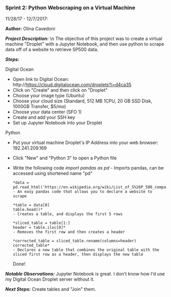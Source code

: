 ### Sprint 2: Python Webscraping on a Virtual Machine

11/28/17 - 12/7/2017:

**Author:** Olina Cavedoni

__*Project Description:*__
\n The objective of this project was to create a virtual machine "Droplet" with a Jupyter Notebook, and then use python to scrape data off of a website to retrieve SP500 data. 

__*Steps:*__

Digital Ocean
- Open link to Digital Ocean: http://https://cloud.digitalocean.com/droplets?i=d4ca35
- Click on "Create" and then click on "Droplet"
- Choose your image type (Ubuntu)
- Choose your cloud size (Standard, 512 MB 1CPU, 20 GB SSD Disk, 1000GB Transfer, $5/mo)
- Choose your data center (SFO 1)
- Create and add your SSH key
- Set up Jupyter Notebook into your Droplet

Python
- Put your virtual machine Droplet's IP Address into your web browser: 192.241.209.169
- Click "New" and "Python 3" to open a Python file
- Write the following code
      *import pandas as pd*
      - Imports pandas, can be accessed using shortened name "pd"

      *data = pd.read_html('https://en.wikipedia.org/wiki/List_of_S%26P_500_companies')*
      - An easy pandas code that allows you to declare a website to scrape

      *table = data[0]
      table.head()*
      - Creates a table, and displays the first 5 rows

      *sliced_table = table[1:]
      header = table.iloc[0]*
      - Removes the first row and then creates a header

      *corrected_table = sliced_table.rename(columns=header)
      corrected_table*
      - Declares a new table that combines the original table with the sliced first row as a header, then displays the new table

    Done!

__*Notable Observations:*__
Jupyter Notebook is great. I don't know how I'd use my Digital Ocean Droplet server without it.

__*Next Steps:*__
Create tables and "Join" them.

